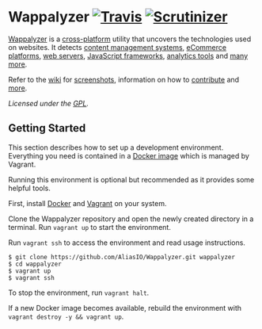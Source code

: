 # Wappalyzer [![Travis](https://img.shields.io/travis/AliasIO/Wappalyzer.svg?style=flat-square)](https://travis-ci.org/AliasIO/Wappalyzer/) [![Scrutinizer](https://scrutinizer-ci.com/g/AliasIO/Wappalyzer/badges/quality-score.png?b=master)](https://scrutinizer-ci.com/g/AliasIO/Wappalyzer/?branch=master)

[Wappalyzer](https://wappalyzer.com/) is a
[cross-platform](https://github.com/AliasIO/Wappalyzer/wiki/Drivers) utility that uncovers the
technologies used on websites. It detects
[content management systems](https://wappalyzer.com/categories/cms),
[eCommerce platforms](https://wappalyzer.com/categories/ecommerce),
[web servers](https://wappalyzer.com/categories/web-servers),
[JavaScript frameworks](https://wappalyzer.com/categories/javascript-frameworks),
[analytics tools](https://wappalyzer.com/categories/analytics) and
[many more](https://wappalyzer.com/applications).

Refer to the [wiki](https://github.com/AliasIO/Wappalyzer/wiki) for
[screenshots](https://github.com/AliasIO/Wappalyzer/wiki/Screenshots), information on how to
[contribute](https://github.com/AliasIO/Wappalyzer/wiki/Contributing) and
[more](https://github.com/AliasIO/Wappalyzer/wiki/_pages).

*Licensed under the [GPL](https://github.com/AliasIO/Wappalyzer/blob/master/LICENSE).*


## Getting Started

This section describes how to set up a development environment. Everything you
need is contained in a [Docker image](https://registry.hub.docker.com/u/wappalyzer/dev/)
which is managed by Vagrant.

Running this environment is optional but recommended as it provides some helpful tools.

First, install [Docker](https://www.docker.com/) and [Vagrant](https://www.vagrantup.com/)
on your system.

Clone the Wappalyzer repository and open the newly created directory in a
terminal. Run `vagrant up` to start the environment.

Run `vagrant ssh` to access the environment and read usage instructions.

```shell
$ git clone https://github.com/AliasIO/Wappalyzer.git wappalyzer
$ cd wappalyzer
$ vagrant up
$ vagrant ssh
```

To stop the environment, run `vagrant halt`.

If a new Docker image becomes available, rebuild the environment with
`vagrant destroy -y && vagrant up`.
